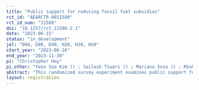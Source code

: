 ```yaml
---
title: "Public support for reducing fossil fuel subsidies"
rct_id: "AEARCTR-0011580"
rct_id_num: "11580"
doi: "10.1257/rct.11580-2.1"
date: "2023-06-15"
status: "in_development"
jel: "D04, D80, D90, H20, H30, H50"
start_year: "2023-06-16"
end_year: "2023-11-30"
pi: "Christopher Hoy"
pi_other: "Yeon Soo Kim () ; Sailesh Tiwari () ; Mariano Sosa () ; Minh Cong Nguyen () "
abstract: "This randomized survey experiment examines public support for reducing fossil fuel subsidies and will be conducted with over 32,000 respondents across 12 middle-income countries that spend around US$120billion annually on fossil fuel subsidies. "
layout: registration
---
```


